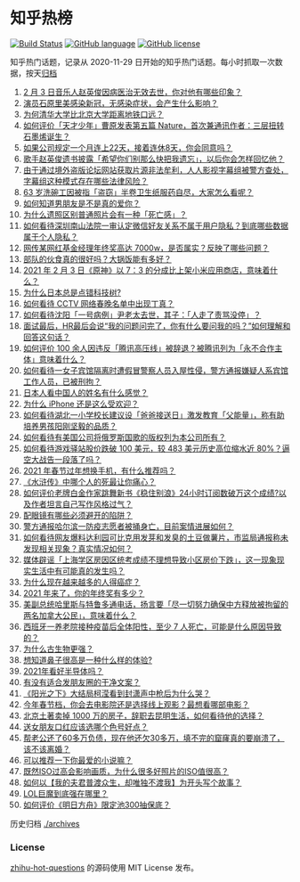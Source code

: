 # 知乎热榜
[![Build Status](https://github.com/ToWeLong/zhihu-hot-questions/workflows/CI/badge.svg)](https://github.com/ToWeLong/zhihu-hot-questions/actions)
[![GitHub language](https://img.shields.io/badge/language-golang-orange.svg)](https://golang.org/)
[![GitHub license](https://img.shields.io/github/license/ToWeLong/zhihu-hot-questions)](https://github.com/ToWeLong/zhihu-hot-questions/blob/main/LICENSE)

知乎热门话题，记录从 2020-11-29 日开始的知乎热门话题。每小时抓取一次数据，按天[归档](./archives)

<!-- BEGIN -->

1. [2 月 3 日音乐人赵英俊因病医治无效去世，你对他有哪些印象？](https://www.zhihu.com/question/442674208)
1. [演员石原里美感染新冠，无感染症状，会产生什么影响？](https://www.zhihu.com/question/442673754)
1. [为何清华大学比北京大学距离地铁口远？](https://www.zhihu.com/question/68012184)
1. [如何评价「天才少年」曹原发表第五篇 Nature，首次兼通讯作者：三层扭转石墨烯诞生？](https://www.zhihu.com/question/442476320)
1. [如果公司规定一个月连上22天，接着连休8天，你会同意吗？](https://www.zhihu.com/question/386699351)
1. [歌手赵英俊遗书披露「希望你们别那么快把我遗忘」，以后你会怎样回忆他？](https://www.zhihu.com/question/442712118)
1. [由于通过境外盗版论坛网站获取片源非法牟利，人人影视字幕组被警方查处，字幕组这种模式存在哪些法律风险？](https://www.zhihu.com/question/442642962)
1. [63 岁洗碗工因被指「盗窃」半卷卫生纸服药自尽，大家怎么看呢？](https://www.zhihu.com/question/442367306)
1. [如何知道男朋友是不是真的爱你？](https://www.zhihu.com/question/27369467)
1. [为什么遗照区别普通照片会有一种「死亡感」？](https://www.zhihu.com/question/441598646)
1. [如何看待深圳南山法院一审认定微信好友关系不属于用户隐私？到底哪些数据属于个人隐私？](https://www.zhihu.com/question/442675687)
1. [网传某网红基金经理年终奖高达 7000w，是否属实？反映了哪些问题？](https://www.zhihu.com/question/442542362)
1. [部队的伙食真的很好吗？大锅饭能有多好？](https://www.zhihu.com/question/441827814)
1. [2021 年 2 月 3 日《原神》以 7：3 的分成比上架小米应用商店，意味着什么？](https://www.zhihu.com/question/442613928)
1. [为什么日本总是点错科技树?](https://www.zhihu.com/question/327279221)
1. [如何看待 CCTV 网络春晚名单中出现丁真？](https://www.zhihu.com/question/441675732)
1. [如何看待沈阳「一号病例」尹老太去世，其子：「人走了责骂没停」？](https://www.zhihu.com/question/442659608)
1. [面试最后，HR最后会说“我的问题问完了，你有什么要问我的吗？”如何理解和回答这句话？](https://www.zhihu.com/question/29904997)
1. [如何评价 100 余人因违反「腾讯高压线」被辞退？被腾讯列为「永不合作主体」意味着什么？](https://www.zhihu.com/question/442505532)
1. [如何看待一女子宾馆隔离时遭假冒警察人员入屋性侵，警方通报嫌疑人系宾馆工作人员，已被刑拘？](https://www.zhihu.com/question/442607584)
1. [日本人看中国人的姓名有什么感觉？](https://www.zhihu.com/question/433563472)
1. [为什么 iPhone 还是这么受欢迎？](https://www.zhihu.com/question/430965272)
1. [如何看待湖北一小学校长建议设「爸爸接送日」激发教育「父能量」，称有助培养男孩阳刚坚毅的品质？](https://www.zhihu.com/question/442315669)
1. [如何看待有美国公司将俄罗斯国歌的版权列为本公司所有？](https://www.zhihu.com/question/442672930)
1. [如何看待游戏驿站股价跌破 100 美元，较 483 美元历史高位缩水近 80%？逼空大战告一段落了吗？](https://www.zhihu.com/question/442583001)
1. [2021 年春节过年想换手机，有什么推荐吗？](https://www.zhihu.com/question/432813149)
1. [《水浒传》中哪个人的死最让你痛心？](https://www.zhihu.com/question/407591641)
1. [如何评价老牌白金作家跳舞新书《稳住别浪》24小时订阅数破万这个成绩?以及作者坦言自己写作风格过气？](https://www.zhihu.com/question/442415782)
1. [配眼镜有哪些必须避开的陷阱？](https://www.zhihu.com/question/20123451)
1. [警方通报哈尔滨一防疫志愿者被捅身亡，目前案情进展如何？](https://www.zhihu.com/question/442675092)
1. [如何看待网友爆料达利园可比克用发芽和发臭的土豆做薯片，市监局通报称未发现相关现象？真实情况如何？](https://www.zhihu.com/question/442352828)
1. [媒体辟谣「上海学区房因区统考成绩不理想导致小区房价下跌」，这一现象现实生活中有可能真的发生吗？](https://www.zhihu.com/question/441631870)
1. [为什么现在越来越多的人得癌症？](https://www.zhihu.com/question/38845112)
1. [2021 年来了，你的年终奖有多少？](https://www.zhihu.com/question/434872123)
1. [美副总统哈里斯与特鲁多通电话，扬言要「尽一切努力确保中方释放被拘留的两名加拿大公民」，意味着什么？](https://www.zhihu.com/question/442515403)
1. [西班牙一养老院接种疫苗后全体阳性，至少 7 人死亡，可能是什么原因导致的？](https://www.zhihu.com/question/442444313)
1. [为什么古生物更强？](https://www.zhihu.com/question/441517769)
1. [想知道鼻子很高是一种什么样的体验?](https://www.zhihu.com/question/28480674)
1. [2021年看好半导体吗？](https://www.zhihu.com/question/438239681)
1. [有没有适合发朋友圈的干净文案？](https://www.zhihu.com/question/427302918)
1. [《阳光之下》大结局柯滢看到封潇声中枪后为什么哭？](https://www.zhihu.com/question/442388718)
1. [今年春节档，你会去电影院还是选择线上观影？最想看哪部电影？](https://www.zhihu.com/question/442643735)
1. [北京土著卖掉 1000 万的房子，辞职去昆明生活，如何看待他的选择？](https://www.zhihu.com/question/442526187)
1. [送女朋友口红应该选哪个色号好点？](https://www.zhihu.com/question/354523659)
1. [帮老公还了60多万负债，现在他还欠30多万，填不完的窟窿真的要崩溃了，该不该离婚？](https://www.zhihu.com/question/442591037)
1. [可以推荐一下你最爱的小说嘛？](https://www.zhihu.com/question/421140236)
1. [既然ISO过高会影响画质，为什么很多好照片的ISO值很高？](https://www.zhihu.com/question/307252921)
1. [如何以【我的夫君普渡众生，却唯独不渡我】为开头写个故事？](https://www.zhihu.com/question/438217483)
1. [LOL巨魔到底强在哪里？](https://www.zhihu.com/question/375580134)
1. [如何评价《明日方舟》限定池300抽保底？](https://www.zhihu.com/question/390582083)

<!-- END -->

历史归档 [./archives](./archives)


### License
[zhihu-hot-questions](https://github.com/towelong/zhihu-hot-questions) 的源码使用 MIT License 发布。